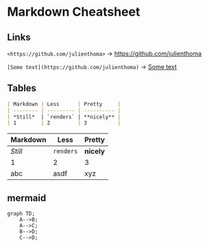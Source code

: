 # Markdown Cheatsheet

## Links

`<https://github.com/julienthoma>` → <https://github.com/julienthoma>

`[Some text](https://github.com/julienthoma)` → [Some text](https://github.com/julienthoma)


## Tables

``` markdown
| Markdown | Less      | Pretty     |
| -------- | --------- | ---------- |
| *Still*  | `renders` | **nicely** |
| 1        | 2         | 3          |
```

| Markdown | Less      | Pretty     |
| -------- | --------- | ---------- |
| *Still*  | `renders` | **nicely** |
| 1        | 2         | 3          |
| abc      | asdf      | xyz        |

## mermaid

``` mermaid
graph TD;
    A-->B;
    A-->C;
    B-->D;
    C-->D;
```
